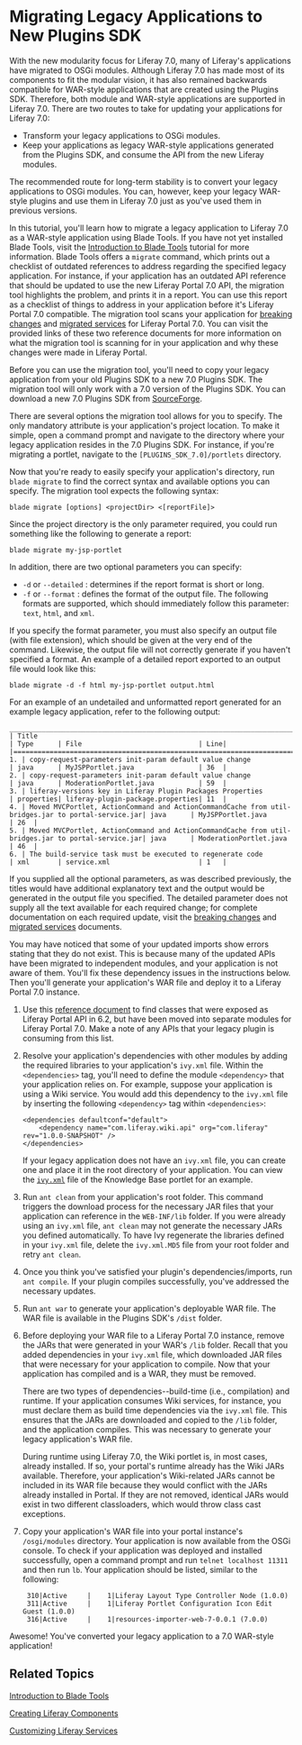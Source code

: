 # Migrating Legacy Applications to New Plugins SDK [](id=migrating-legacy-applications-to-new-plugins-sdk)

With the new modularity focus for Liferay 7.0, many of Liferay's applications
have migrated to OSGi modules. Although Liferay 7.0 has made most of its
components to fit the modular vision, it has also remained backwards compatible
for WAR-style applications that are created using the Plugins SDK. Therefore,
both module and WAR-style applications are supported in Liferay 7.0. There are
two routes to take for updating your applications for Liferay 7.0:

- Transform your legacy applications to OSGi modules.
- Keep your applications as legacy WAR-style applications generated from the
  Plugins SDK, and consume the API from the new Liferay modules.

<!-- To transform your legacy applications to OSGi modules, you can follow the
[tutorial link]() tutorial. This is the recommended way for long-term stability.


Use the text above, when we have a tutorial that shows how to convert legacy
apps to OSGi modules. This will be covered in LRDOCS-1859 -Cody -->

The recommended route for long-term stability is to convert your legacy
applications to OSGi modules. You can, however, keep your legacy WAR-style
plugins and use them in Liferay 7.0 just as you've used them in previous
versions.

In this tutorial, you'll learn how to migrate a legacy application to Liferay
7.0 as a WAR-style application using Blade Tools. If you have not yet installed
Blade Tools, visit the
[Introduction to Blade Tools](/develop/tutorials/-/knowledge_base/7-0/introduction-to-blade-tools)
tutorial for more information. Blade Tools offers a `migrate` command, which
prints out a checklist of outdated references to address regarding the specified
legacy application. For instance, if your application has an outdated API
reference that should be updated to use the new Liferay Portal 7.0 API, the
migration tool highlights the problem, and prints it in a report. You can use
this report as a checklist of things to address in your application before it's
Liferay Portal 7.0 compatible. The migration tool scans your application for
[breaking changes](/develop/reference/-/knowledge_base/7-0/what-are-the-breaking-changes-for-liferay-7-0)
and
[migrated services](/develop/reference/-/knowledge_base/7-0/calling-migrated-services-from-legacy-plugins)
for Liferay Portal 7.0.
You can visit the provided links of these two reference documents for more
information on what the migration tool is scanning for in your application and
why these changes were made in Liferay Portal.

Before you can use the migration tool, you'll need to copy your legacy
application from your old Plugins SDK to a new 7.0 Plugins SDK. The migration
tool will only work with a 7.0 version of the Plugins SDK. You can download a
new 7.0 Plugins SDK from
[SourceForge](http://sourceforge.net/projects/lportal/files/Liferay%20Portal/).

There are several options the migration tool allows for you to specify. The only
mandatory attribute is your application's project location. To make it simple,
open a command prompt and navigate to the directory where your legacy
application resides in the 7.0 Plugins SDK. For instance, if you're migrating a
portlet, navigate to the `[PLUGINS_SDK_7.0]/portlets` directory.

Now that you're ready to easily specify your application's directory, run `blade
migrate` to find the correct syntax and available options you can specify. The
migration tool expects the following syntax:

    blade migrate [options] <projectDir> <[reportFile]>

Since the project directory is the only parameter required, you could run
something like the following to generate a report:

    blade migrate my-jsp-portlet

In addition, there are two optional parameters you can specify:

- `-d` or `--detailed` :  determines if the report format is short or long.
- `-f` or `--format` : defines the format of the output file. The following
formats are supported, which should immediately follow this parameter: `text`,
`html`, and `xml`.

If you specify the format parameter, you must also specify an output file (with
file extension), which should be given at the very end of the command. Likewise,
the output file will not correctly generate if you haven't specified a format.
An example of a detailed report exported to an output file would look like this:

    blade migrate -d -f html my-jsp-portlet output.html

For an example of an undetailed and unformatted report generated for an example
legacy application, refer to the following output:

    _____________________________________________________________________________________________________________________________________________________________
    | Title                                                                                                | Type      | File                             | Line|
    |===========================================================================================================================================================|
    1. | copy-request-parameters init-param default value change                                           | java      | MyJSPPortlet.java                | 36  |
    2. | copy-request-parameters init-param default value change                                           | java      | ModerationPortlet.java           | 59  |
    3. | liferay-versions key in Liferay Plugin Packages Properties                                        | properties| liferay-plugin-package.properties| 11  |
    4. | Moved MVCPortlet, ActionCommand and ActionCommandCache from util-bridges.jar to portal-service.jar| java      | MyJSPPortlet.java                | 26  |
    5. | Moved MVCPortlet, ActionCommand and ActionCommandCache from util-bridges.jar to portal-service.jar| java      | ModerationPortlet.java           | 46  |
    6. | The build-service task must be executed to regenerate code                                        | xml       | service.xml                      | 1   |

If you supplied all the optional parameters, as was described previously, the
titles would have additional explanatory text and the output would be generated
in the output file you specified. The detailed parameter does not supply all the
text available for each required change; for complete documentation on each
required update, visit the
[breaking changes](/develop/reference/-/knowledge_base/7-0/what-are-the-breaking-changes-for-liferay-7-0)
and
[migrated services](/develop/reference/-/knowledge_base/7-0/calling-migrated-services-from-legacy-plugins)
documents.

You may have noticed that some of your updated imports show errors stating that
they do not exist. This is because many of the updated APIs have been migrated
to independent modules, and your application is not aware of them. You'll fix
these dependency issues in the instructions below. Then you'll generate your
application's WAR file and deploy it to a Liferay Portal 7.0 instance.

1.  Use this [reference document](/develop/reference/-/knowledge_base/7-0/calling-migrated-services-from-legacy-plugins)
    to find classes that were exposed as Liferay Portal API in 6.2, but have
    been moved into separate modules for Liferay Portal 7.0. Make a note of any
    APIs that your legacy plugin is consuming from this list.

2.  Resolve your application's dependencies with other modules by adding the
    required libraries to your application's `ivy.xml` file. Within the
    `<dependencies>` tag, you'll need to define the module `<dependency>` that
    your application relies on. For example, suppose your application is using a
    Wiki service. You would add this dependency to the `ivy.xml` file by
    inserting the following `<dependency>` tag within `<dependencies>`:

        <dependencies defaultconf="default">
            <dependency name="com.liferay.wiki.api" org="com.liferay" rev="1.0.0-SNAPSHOT" />
        </dependencies>

    If your legacy application does not have an `ivy.xml` file, you can create
    one and place it in the root directory of your application. You can view the
    [`ivy.xml`](https://github.com/liferay/liferay-plugins/blob/master/portlets/knowledge-base-portlet/ivy.xml)
    file of the Knowledge Base portlet for an example.

3.  Run `ant clean` from your application's root folder. This command triggers
    the download process for the necessary JAR files that your application can
    reference in the `WEB-INF/lib` folder. If you were already using an
    `ivy.xml` file, `ant clean` may not generate the necessary JARs you defined
    automatically. To have Ivy regenerate the libraries defined in your
    `ivy.xml` file, delete the `ivy.xml.MD5` file from your root folder and
    retry `ant clean`.

4.  Once you think you've satisfied your plugin's dependencies/imports, run `ant
    compile`. If your plugin compiles successfully, you've addressed the
    necessary updates.

5.  Run `ant war` to generate your application's deployable WAR file. The WAR
    file is available in the Plugins SDK's `/dist` folder.

6.  Before deploying your WAR file to a Liferay Portal 7.0 instance, remove the
    JARs that were generated in your WAR's `/lib` folder. Recall that you added
    dependencies in your `ivy.xml` file, which downloaded JAR files that were
    necessary for your application to compile. Now that your application has
    compiled and is a WAR, they must be removed.

    There are two types of dependencies--build-time (i.e., compilation) and
    runtime. If your application consumes Wiki services, for instance, you must
    declare them as build time dependencies via the `ivy.xml` file. This ensures
    that the JARs are downloaded and copied to the `/lib` folder, and the
    application compiles. This was necessary to generate your legacy
    application's WAR file.

    During runtime using Liferay 7.0, the Wiki portlet is, in most cases,
    already installed. If so, your portal's runtime already has the Wiki JARs
    available. Therefore, your application's Wiki-related JARs cannot be
    included in its WAR file because they would conflict with the JARs already
    installed in Portal. If they are not removed, identical JARs would exist in
    two different classloaders, which would throw class cast exceptions.

7. Copy your application's WAR file into your portal instance's
    `/osgi/modules` directory. Your application is now available from the OSGi
    console. To check if your application was deployed and installed
    successfully, open a command prompt and run `telnet localhost 11311` and
    then run `lb`. Your application should be listed, similar to the following:

        310|Active     |    1|Liferay Layout Type Controller Node (1.0.0)
        311|Active     |    1|Liferay Portlet Configuration Icon Edit Guest (1.0.0)
        316|Active     |    1|resources-importer-web-7-0.0.1 (7.0.0)

<!--

For new modules, it's enough to copy them to the deploy folder, since they are
automatically recognized as OSGi modules. At the current time, the legacy way of
deploying WARs is handled by the old plugin deployment mechanism, which causes
the plugin not to work (i.e. services were not properly resolved). The only way
for the legacy WAR to work is to copy the WAR into the `/osgi/modules` folder.
Check and see if/when deploy folder will support 7.0 WARs. -Cody -->

Awesome! You've converted your legacy application to a 7.0 WAR-style
application!

## Related Topics [](id=related-topics)

[Introduction to Blade Tools](/develop/tutorials/-/knowledge_base/7-0/introduction-to-blade-tools)

[Creating Liferay Components](/develop/tutorials/-/knowledge_base/7-0/creating-liferay-components)

[Customizing Liferay Services](/develop/tutorials/-/knowledge_base/7-0/customizing-liferay-services)
